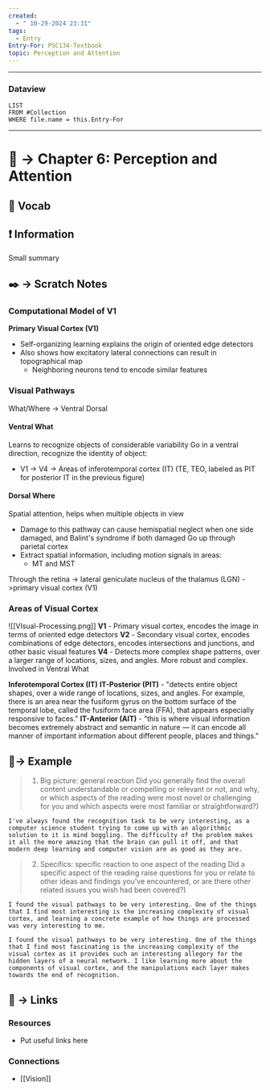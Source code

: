 ```yaml
---
created:
  - " 10-29-2024 23:31"
tags:
  - Entry
Entry-For: PSC134-Textbook
topic: Perception and Attention
---
```


---
### Dataview
```dataview
LIST
FROM #Collection
WHERE file.name = this.Entry-For
```
---

# 📗 -> Chapter 6: Perception and Attention
## 🎤 Vocab


## ❗ Information
Small summary

## ✒️ -> Scratch Notes
### Computational Model of V1
**Primary Visual Cortex (V1)**
- Self-organizing learning explains the origin of oriented edge detectors
- Also shows how excitatory lateral connections can result in topographical map
	- Neighboring neurons tend to encode similar features

### Visual Pathways
What/Where -> Ventral Dorsal
#### Ventral What
Learns to recognize objects of considerable variability
Go in a ventral direction, recognize the identity of object:
- V1 -> V4 -> Areas of inferotemporal cortex (IT) (TE, TEO, labeled as PIT for posterior IT in the previous figure)

#### Dorsal Where
Spatial attention, helps when multiple objects in view
- Damage to this pathway can cause hemispatial neglect when one side damaged, and Balint's syndrome if both damaged 
Go up through parietal cortex
- Extract spatial information, including motion signals in areas:
	- MT and MST

Through the retina -> lateral geniculate nucleus of the thalamus (LGN) ->primary visual cortex (V1)


### Areas of Visual Cortex
![[VIsual-Processing.png]]
**V1** - Primary visual cortex, encodes the image in terms of oriented edge detectors
**V2** - Secondary visual cortex, encodes combinations of edge detectors, encodes intersections and junctions, and other basic visual features
**V4** - Detects more complex shape patterns, over a larger range of locations, sizes, and angles. More robust and complex. Involved in Ventral What

**Inferotemporal Cortex (IT)**
**IT-Posterior (PIT)** - "detects entire object shapes, over a wide range of locations, sizes, and angles. For example, there is an area near the fusiform gyrus on the bottom surface of the temporal lobe, called the fusiform face area (FFA), that appears especially responsive to faces."
**IT-Anterior (AIT)** - "this is where visual information becomes extremely abstract and semantic in nature — it can encode all manner of important information about different people, places and things."





## 🧪-> Example
> 1) Big picture: general reaction
> Did you generally find the overall content understandable or compelling or relevant or not, and why, or which aspects of the reading were most novel or challenging for you and which aspects were most familiar or straightforward?)  
```
I've always found the recognition task to be very interesting, as a computer science student trying to come up with an algorithmic solution to it is mind boggling. The difficulty of the problem makes it all the more amazing that the brain can pull it off, and that modern deep learning and computer vision are as good as they are.  
```


> 2) Specifics: specific reaction to one aspect of the reading
> Did a specific aspect of the reading raise questions for you or relate to other ideas and findings you’ve encountered, or are there other related issues you wish had been covered?)
```
I found the visual pathways to be very interesting. One of the things that I find most interesting is the increasing complexity of visual cortex, and learning a concrete example of how things are processed was very interesting to me. 

I found the visual pathways to be very interesting. One of the things that I find most fascinating is the increasing complexity of the visual cortex as it provides such an interesting allegory for the hidden layers of a neural network. I like learning more about the components of visual cortex, and the manipulations each layer makes towards the end of recognition.
```



## 🔗 -> Links
### Resources
- Put useful links here

### Connections
- [[Vision]]
